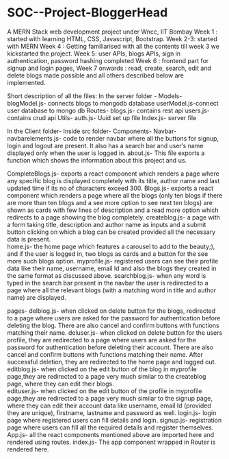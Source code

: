 # SOC--Project-BloggerHead
A MERN Stack web development project under Wncc, IIT Bombay 
Week 1 : started with learning HTML, CSS, Javascript, Bootstrap.
Week 2-3: started with MERN
Week 4 : Getting familiarised with all the contents till week 3 we kickstarted the project.
Week 5: user APIs, blogs APIs, sign in authentication, password hashing completed
Week 6 : frontend part for signup and login pages,
Week 7 onwards : read, create, search, edit and delete blogs made possible and all others described below are implemented.
 

Short description of all the files:
In the server folder -
Models-
	blogModel.js- connects blogs to mongodb database
	userModel.js-connect user database to mongo db
Routes-
	blogs.js- contains  rest api 
users.js- contains crud api
Utils-
	auth.js- Uuid set up file
Index.js- server file 

In the Client folder-
Inside src folder-
Components-
Navbar-
navbarelements.js- code to render navbar where all the buttons for signup, login and logout are present. It also has a search bar and user’s name displayed only when the user is logged in.
about.js- This file exports a function which shows the information about this project and us.

CompleteBlogs.js- exports a react component which renders a page where any specific blog is displayed completely  with its title, author name and last updated time if its no of characters exceed 300.
Blogs.js- exports a react component which renders a page where all the blogs (only ten blogs if there are more than ten blogs and a see more option to see next ten blogs) are shown as cards with few lines of description and a read more option which redirects to a page showing the blog completely.
createblog.js- a page with a form taking title, description and author name as inputs and a submit button clicking on which a blog can be created provided all the necessary data is present.  
home.js-  the home page which features a carousel to add to the beauty;), and if the user is logged in, two blogs as cards and a button for the see more such blogs option.
myprofile.js- registered users can see their profile data like their name, username, email Id and also the blogs they created in the same format as discussed above.
searchblog.js- when any word is typed in the search bar present in the navbar the user is redirected to a page where all the relevant blogs (with a matching word in title and author name) are displayed. 

pages-
delblog.js-  when clicked on delete button for the blogs, redirected to a page where users are asked for the password for authentication before deleting the blog. There are also cancel and confirm buttons with functions matching their name.
deluser.js- when clicked on delete button for the users profile, they are redirected to a page where users are asked for the password for authentication before deleting their account. There are also cancel and confirm buttons with functions matching their name. After successful deletion, they are redirected to the home page and logged out.
editblog.js- when clicked on the edit button of the blog in myprofile page,they are redirected to a page very much similar to the createblog page, where they can edit their blogs.  
edituser.js- when clicked on the edit button of the profile in myprofile page,they are redirected to a page very much similar to the signup page, where they can edit their account data like username, email Id (provided they are unique), firstname, lastname and password as well. 
login.js- login page where registered users can fill details and login. 
signup.js- registration page where users can fill all the required details and register themselves.
App.js- all the react components mentioned above are imported here and rendered using routes.
index.js- The app component wrapped in Router is rendered here.
